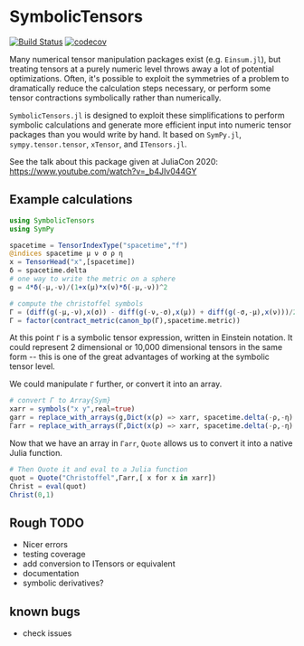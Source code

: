 # SymbolicTensors

[![Build Status](https://travis-ci.com/rjrosati/SymbolicTensors.jl.svg?token=zMDX3GmCZbdBcf9JWMdp&branch=master)](https://travis-ci.com/rjrosati/SymbolicTensors.jl)
[![codecov](https://codecov.io/gh/rjrosati/SymbolicTensors.jl/branch/master/graph/badge.svg?token=JKgibtSJzc)](https://codecov.io/gh/rjrosati/SymbolicTensors.jl)



Many numerical tensor manipulation packages exist (e.g. `Einsum.jl`), but treating tensors at a purely numeric level throws away a lot of potential optimizations.
Often, it's possible to exploit the symmetries of a problem to dramatically reduce the calculation steps necessary, or perform some tensor contractions symbolically rather than numerically.

`SymbolicTensors.jl` is designed to exploit these simplifications to perform symbolic calculations and generate more efficient input into numeric tensor packages than you would write by hand. It based on `SymPy.jl`, `sympy.tensor.tensor`, `xTensor`, and `ITensors.jl`.

See the talk about this package given at JuliaCon 2020: https://www.youtube.com/watch?v=_b4JIv044GY

## Example calculations
```julia
using SymbolicTensors
using SymPy

spacetime = TensorIndexType("spacetime","f")
@indices spacetime μ ν σ ρ η
x = TensorHead("x",[spacetime])
δ = spacetime.delta
# one way to write the metric on a sphere
g = 4*δ(-μ,-ν)/(1+x(μ)*x(ν)*δ(-μ,-ν))^2

# compute the christoffel symbols
Γ = (diff(g(-μ,-ν),x(σ)) - diff(g(-ν,-σ),x(μ)) + diff(g(-σ,-μ),x(ν)))/2
Γ = factor(contract_metric(canon_bp(Γ),spacetime.metric))
```
At this point `Γ` is a symbolic tensor expression, written in Einstein notation.
It could represent 2 dimensional or 10,000 dimensional tensors in the same form -- this is one of the great advantages of working at the symbolic tensor level.

We could manipulate `Γ` further, or convert it into an array.
```julia
# convert Γ to Array{Sym}
xarr = symbols("x y",real=true)
garr = replace_with_arrays(g,Dict(x(ρ) => xarr, spacetime.delta(-ρ,-η) => [1 0; 0 1]))
Γarr = replace_with_arrays(Γ,Dict(x(ρ) => xarr, spacetime.delta(-ρ,-η) => [1 0; 0 1], spacetime => garr))
```
Now that we have an array in `Γarr`, `Quote` allows us to convert it into a native Julia function.
```julia
# Then Quote it and eval to a Julia function
quot = Quote("Christoffel",Γarr,[ x for x in xarr])
Christ = eval(quot)
Christ(0,1)
```

## Rough TODO
* Nicer errors
* testing coverage
* add conversion to ITensors or equivalent
* documentation
* symbolic derivatives?

## known bugs
* check issues
